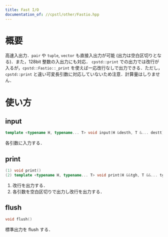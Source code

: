 ```yaml
---
title: Fast I/O
documentation_of: //cpstl/other/Fastio.hpp
---
```


# 概要
高速入出力．`pair` や `tuple`, `vector` も直接入出力が可能 (出力は空白区切りとなる)．また，128bit 整数の入出力にも対応．
`cpstd::print` での出力では改行が入るが，`cpstd::Fastio::_print` を使えば一応改行なしで出力できる．ただし，`cpstd::print` と違い可変長引数に対応していないため注意．計算量はしりません．

# 使い方
## input
```cpp
template <typename H, typename... T> void input(H &desth, T &... destt)
```
各引数に入力する．

## print
```cpp
(1) void print()
(2) template <typename H, typename... T> void print(H &&tgh, T &&... tgt)
```
1. 改行を出力する．
2. 各引数を空白区切りで出力し改行を出力する．

## flush
```cpp
void flush()
```
標準出力を flush する．
